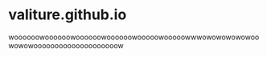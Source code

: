 # valiture.github.io

woooooowoooooowoooooowoooooowooooowooooowwwowowowowowoowowowoooooooooooooooooooow
